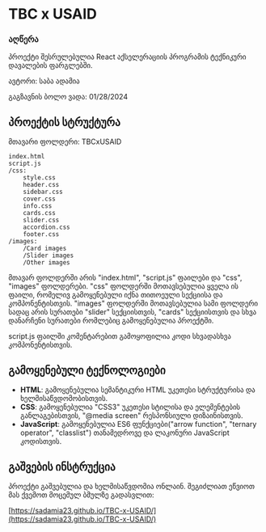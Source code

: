 # TBC x USAID 

### აღწერა

პროექტი შესრულებულია React აქსელერაციის პროგრამის ტექნიკური დავალების ფარგლებში.  

ავტორი: საბა ადამია 

გაგზავნის ბოლო ვადა: 01/28/2024

## პროექტის სტრუქტურა
მთავარი ფოლდერი: TBCxUSAID
  
    index.html    
    script.js    
    /css:
        style.css
        header.css
        sidebar.css
        cover.css
        info.css
        cards.css
        slider.css
        accordion.css
        footer.css
    /images:
        /Card images
        /Slider images
        /Other images

მთავარ ფოლდერში არის "index.html", "script.js" ფაილები და "css", "images" ფოლდერები. "css" ფოლდერში მოთავსებულია ყველა ის ფაილი, რომელივ გამოყენებული იქნა თითოეული სექციისა და კომპონენტისთვის. 
"images" ფოლდერში მოთავსებულია სამი ფოლდერი სადაც არის სურათები "slider" სექციისთვის, "cards" სექციისთვის და სხვა დანარჩენი სურათები რომლებიც გამოყენებულია პროექტში.

script.js ფაილში კომენტარებით გამოყოფილია კოდი სხვადასხვა კომპონენტისთვის. 



## გამოყენებული ტექნოლოგიები

- **HTML**: გამოყენებულია სემანტიკური HTML უკეთესი სტრუქტურისა და ხელმისაწვდომობისთვის.
- **CSS**: გამოყენებულია "CSS3" უკეთესი სტილისა და ელემენტების განლაგებისთვის, "@media screen" რესპონსიული დიზაინისთვის.
- **JavaScript**: გამოყენებულია ES6 ფუნქციები("arrow function", "ternary operator", "classlist") თანამედროვე და ლაკონური JavaScript კოდისთვის.

## გაშვების ინსტრუქცია

პროექტი გაშვებულია და ხელმისაწვდომია ონლაინ. შეგიძლიათ ეწვიოთ მას ქვემოთ მოცემულ ბმულზე გადასვლით:

[https://sadamia23.github.io/TBC-x-USAID/](https://sadamia23.github.io/TBC-x-USAID/)


